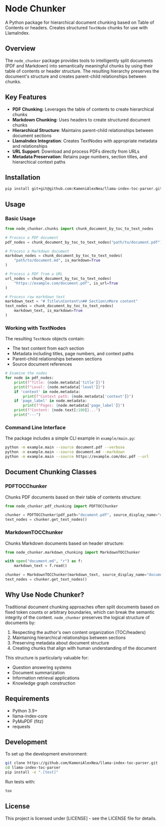 # Node Chunker

A Python package for hierarchical document chunking based on Table of Contents or headers. Creates structured `TextNode` chunks for use with LlamaIndex.

## Overview

The `node_chunker` package provides tools to intelligently split documents (PDF and Markdown) into semantically meaningful chunks by using their table of contents or header structure. The resulting hierarchy preserves the document's structure and creates parent-child relationships between chunks.

## Key Features

- **PDF Chunking**: Leverages the table of contents to create hierarchical chunks
- **Markdown Chunking**: Uses headers to create structured document chunks
- **Hierarchical Structure**: Maintains parent-child relationships between document sections
- **LlamaIndex Integration**: Creates TextNodes with appropriate metadata and relationships
- **URL Support**: Download and process PDFs directly from URLs
- **Metadata Preservation**: Retains page numbers, section titles, and hierarchical context paths

## Installation

```bash
pip install git+git@github.com:KameniAlexNea/llama-index-toc-parser.git
```

## Usage

### Basic Usage

```python
from node_chunker.chunks import chunk_document_by_toc_to_text_nodes

# Process a PDF document
pdf_nodes = chunk_document_by_toc_to_text_nodes("path/to/document.pdf")

# Process a Markdown document
markdown_nodes = chunk_document_by_toc_to_text_nodes(
    "path/to/document.md", is_markdown=True
)

# Process a PDF from a URL
url_nodes = chunk_document_by_toc_to_text_nodes(
    "https://example.com/document.pdf", is_url=True
)

# Process raw markdown text
markdown_text = "# Title\nContent\n## Section\nMore content"
text_nodes = chunk_document_by_toc_to_text_nodes(
    markdown_text, is_markdown=True
)
```

### Working with TextNodes

The resulting `TextNode` objects contain:

- The text content from each section
- Metadata including titles, page numbers, and context paths
- Parent-child relationships between sections
- Source document references

```python
# Examine the nodes
for node in pdf_nodes:
    print(f"Title: {node.metadata['title']}")
    print(f"Level: {node.metadata['level']}")
    if 'context' in node.metadata:
        print(f"Context path: {node.metadata['context']}")
    if 'page_label' in node.metadata:
        print(f"Pages: {node.metadata['page_label']}")
    print(f"Content: {node.text[:100]}...")
    print("---")
```

### Command Line Interface

The package includes a simple CLI example in `example/main.py`:

```bash
python -m example.main --source document.pdf --verbose
python -m example.main --source document.md --markdown
python -m example.main --source https://example.com/doc.pdf --url
```

## Document Chunking Classes

### PDFTOCChunker

Chunks PDF documents based on their table of contents structure:

```python
from node_chunker.pdf_chunking import PDFTOCChunker

chunker = PDFTOCChunker(pdf_path="document.pdf", source_display_name="document.pdf")
text_nodes = chunker.get_text_nodes()
```

### MarkdownTOCChunker

Chunks Markdown documents based on header structure:

```python
from node_chunker.markdown_chunking import MarkdownTOCChunker

with open("document.md", "r") as f:
    markdown_text = f.read()

chunker = MarkdownTOCChunker(markdown_text, source_display_name="document.md")
text_nodes = chunker.get_text_nodes()
```

## Why Use Node Chunker?

Traditional document chunking approaches often split documents based on fixed token counts or arbitrary boundaries, which can break the semantic integrity of the content. `node_chunker` preserves the logical structure of documents by:

1. Respecting the author's own content organization (TOC/headers)
2. Maintaining hierarchical relationships between sections
3. Preserving metadata about document structure
4. Creating chunks that align with human understanding of the document

This structure is particularly valuable for:

- Question answering systems
- Document summarization
- Information retrieval applications
- Knowledge graph construction

## Requirements

- Python 3.9+
- llama-index-core
- PyMuPDF (fitz)
- requests

## Development

To set up the development environment:

```bash
git clone https://github.com/KameniAlexNea/llama-index-toc-parser.git
cd llama-index-toc-parser
pip install -e ".[test]"
```

Run tests with:

```bash
tox
```

## License

This project is licensed under [LICENSE] - see the LICENSE file for details.
